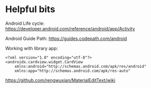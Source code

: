 # Helpful bits

Android Life cycle:
https://developer.android.com/reference/android/app/Activity

Android Guide Path:
https://guides.codepath.com/android

Working with library app:
```
<?xml version="1.0" encoding="utf-8"?>
<androidx.cardview.widget.CardView
    xmlns:android="http://schemas.android.com/apk/res/android"
    xmlns:app="http://schemas.android.com/apk/res-auto"
```
https://github.com/rengwuxian/MaterialEditText/wiki
